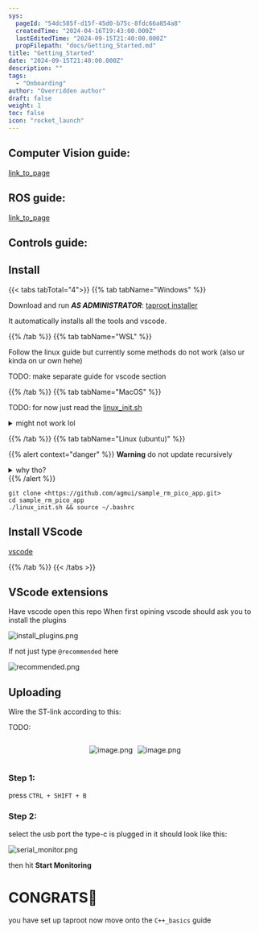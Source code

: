 ```yaml
---
sys:
  pageId: "54dc585f-d15f-45d0-b75c-8fdc66a854a8"
  createdTime: "2024-04-16T19:43:00.000Z"
  lastEditedTime: "2024-09-15T21:40:00.000Z"
  propFilepath: "docs/Getting_Started.md"
title: "Getting_Started"
date: "2024-09-15T21:40:00.000Z"
description: ""
tags:
  - "Onboarding"
author: "Overridden author"
draft: false
weight: 1
toc: false
icon: "rocket_launch"
---
```


## Computer Vision guide:

[link_to_page](86d45bc0-388b-4d26-8848-44f255f73d0e)

## ROS guide:

[link_to_page](3c76c1de-ec8f-46d6-8b0a-294005edc2d5)

## Controls guide:

## Install

{{< tabs tabTotal="4">}}
{{% tab tabName="Windows" %}}

Download and run _**AS ADMINISTRATOR**_: [taproot installer](https://github.com/Thornbots/TeachingFreshies/releases/tag/1.0)

It automatically installs all the tools and vscode.

{{% /tab %}}
{{% tab tabName="WSL" %}}

Follow the linux guide but currently some methods do not work (also ur kinda on ur own hehe)

TODO: make separate guide for vscode section

{{% /tab %}}
{{% tab tabName="MacOS" %}}

TODO: for now just read the [linux_init.sh](https://github.com/agmui/sample_rm_pico_app/blob/main/linux_init.sh)

<details>
<summary>might not work lol</summary>

`brew install libusb pkg-config`

Next install: [vscode](https://code.visualstudio.com/Download)

</details>

{{% /tab %}}
{{% tab tabName="Linux (ubuntu)" %}}

{{% alert context="danger" %}}
**Warning** do not update recursively
<details>
<summary>why tho?</summary>
There are some submodules that may go on for a while (like tinyusb) and I highly
recommend you don't need to get them.
If you want to see what submodules I update just look in `linux_init.sh`
</details>
{{% /alert %}}

```shell
git clone <https://github.com/agmui/sample_rm_pico_app.git>
cd sample_rm_pico_app
./linux_init.sh && source ~/.bashrc
```

## Install VScode

[vscode](https://code.visualstudio.com/Download)

{{% /tab %}}
{{< /tabs >}}

## VScode extensions

Have vscode open this repo
When first opining vscode should ask you to install the plugins

![install_plugins.png](https://prod-files-secure.s3.us-west-2.amazonaws.com/d518164a-d88e-44d1-a4ee-3adb3bd8bce0/89bd30f0-1825-4e77-867b-0a41ce370880/install_plugins.png?X-Amz-Algorithm=AWS4-HMAC-SHA256&X-Amz-Content-Sha256=UNSIGNED-PAYLOAD&X-Amz-Credential=ASIAZI2LB466Y5HPY32G%2F20250329%2Fus-west-2%2Fs3%2Faws4_request&X-Amz-Date=20250329T032106Z&X-Amz-Expires=3600&X-Amz-Security-Token=IQoJb3JpZ2luX2VjEAAaCXVzLXdlc3QtMiJGMEQCICzicwJRD3e8g5R01U67cI%2FouhfHDj%2FU3K3LdlK93E2KAiB%2B7ps3StS31e9ofjnZOGnIae7urzPPruIgYGjl%2FyxwIir%2FAwhpEAAaDDYzNzQyMzE4MzgwNSIMUdpT9g3ADuDKHonTKtwDAxOI5yl2MtLyryu2kuf9mb8U8QuijGePb9MF%2BoKhgzwBqrtSdmbWUTiTLlDoBsZIpfNZl140olp%2BhABvJAdnKcysUj%2F9aHx3Bv6BEBPfdiVQDeb7yl4YBQUmzuUsMTXB5ThfzhtHPkQu7Voakkm68Ep9GSngqNujWBRozkf%2BVDQhUAQTWpE8bsVe8A73Wg6La%2F5xwiiphWF6zKetiz9iCktb7KmIY7jidqD%2BY%2F5UTIL0Yvi1CgvYjb4RSoJ6adp6xPrDxHZ6CTcXG5Yj%2BdKhqhFUqh%2BBglKNFVtXRxBtCXJkt2YcC6megP3bP%2FQVz16G03lOLblKV44T%2Fs7hwvkT%2BkZcRXCmuCfke0ekzaI1tA5U2sH0RueShJ3lnLmRHFRTkGYA2MbNjSZA1ltwBCKmgirKCr6QfI3HDoA4DMtCbVfRWqH6D0KQCOcCrkQhEIruhaGUTP2XAMHvkwnbK1nuV1gyGfuirg13fW7YzcDVwEqCOUy2U84HYSmPs%2BatTzD%2BF2G58ImmAWKHJKScPjiwkm6vFn0zpbTtTDdUX5vjD0rLY8glRQK7t3CR2NaX9qxa3FXVkt1bXo9V5nJBWc2sB1zVAAcDuul5luX1ZHBieidZhFPn1LXo605%2Frysw1N%2BcvwY6pgF1ZfhJRgG1tObwTiCx8qoD2Dz%2BnbyeizU7dAupnqRJ4YuU2BgFDiFI6pEqls7Jx4Nc8ql7tKg6ogz9l5rXtwoPwSYClthecidE6tuwcAFkP7q%2FmpnB3F32Aad2GthruCpA%2FiX7daUJnRGbHDXUt7FRxNx2H5HGZinKXqIeF%2Fg8yEBMeUz1Ko6IJankF1w35LfK4nB2CwK8D90bcmBJzeBjpO2w87Vc&X-Amz-Signature=d718181f0602741396b0e3ebfcfe1841ff06fbe332e65d1ae39f840ccf6f55ac&X-Amz-SignedHeaders=host&x-id=GetObject)

If not just type `@recommended` here  

![recommended.png](https://prod-files-secure.s3.us-west-2.amazonaws.com/d518164a-d88e-44d1-a4ee-3adb3bd8bce0/61e661e9-5d85-4dfc-be0d-8d2097a5e793/recommended.png?X-Amz-Algorithm=AWS4-HMAC-SHA256&X-Amz-Content-Sha256=UNSIGNED-PAYLOAD&X-Amz-Credential=ASIAZI2LB466Y5HPY32G%2F20250329%2Fus-west-2%2Fs3%2Faws4_request&X-Amz-Date=20250329T032106Z&X-Amz-Expires=3600&X-Amz-Security-Token=IQoJb3JpZ2luX2VjEAAaCXVzLXdlc3QtMiJGMEQCICzicwJRD3e8g5R01U67cI%2FouhfHDj%2FU3K3LdlK93E2KAiB%2B7ps3StS31e9ofjnZOGnIae7urzPPruIgYGjl%2FyxwIir%2FAwhpEAAaDDYzNzQyMzE4MzgwNSIMUdpT9g3ADuDKHonTKtwDAxOI5yl2MtLyryu2kuf9mb8U8QuijGePb9MF%2BoKhgzwBqrtSdmbWUTiTLlDoBsZIpfNZl140olp%2BhABvJAdnKcysUj%2F9aHx3Bv6BEBPfdiVQDeb7yl4YBQUmzuUsMTXB5ThfzhtHPkQu7Voakkm68Ep9GSngqNujWBRozkf%2BVDQhUAQTWpE8bsVe8A73Wg6La%2F5xwiiphWF6zKetiz9iCktb7KmIY7jidqD%2BY%2F5UTIL0Yvi1CgvYjb4RSoJ6adp6xPrDxHZ6CTcXG5Yj%2BdKhqhFUqh%2BBglKNFVtXRxBtCXJkt2YcC6megP3bP%2FQVz16G03lOLblKV44T%2Fs7hwvkT%2BkZcRXCmuCfke0ekzaI1tA5U2sH0RueShJ3lnLmRHFRTkGYA2MbNjSZA1ltwBCKmgirKCr6QfI3HDoA4DMtCbVfRWqH6D0KQCOcCrkQhEIruhaGUTP2XAMHvkwnbK1nuV1gyGfuirg13fW7YzcDVwEqCOUy2U84HYSmPs%2BatTzD%2BF2G58ImmAWKHJKScPjiwkm6vFn0zpbTtTDdUX5vjD0rLY8glRQK7t3CR2NaX9qxa3FXVkt1bXo9V5nJBWc2sB1zVAAcDuul5luX1ZHBieidZhFPn1LXo605%2Frysw1N%2BcvwY6pgF1ZfhJRgG1tObwTiCx8qoD2Dz%2BnbyeizU7dAupnqRJ4YuU2BgFDiFI6pEqls7Jx4Nc8ql7tKg6ogz9l5rXtwoPwSYClthecidE6tuwcAFkP7q%2FmpnB3F32Aad2GthruCpA%2FiX7daUJnRGbHDXUt7FRxNx2H5HGZinKXqIeF%2Fg8yEBMeUz1Ko6IJankF1w35LfK4nB2CwK8D90bcmBJzeBjpO2w87Vc&X-Amz-Signature=81f0dea87850091305d2717dde0c74fc739209bc53331e8929f331788dcb16da&X-Amz-SignedHeaders=host&x-id=GetObject)

## Uploading

Wire the ST-link according to this:

TODO:

<div style="display: flex;flex-direction: row; column-gap:10px; max-width: 630px;justify-content: center;">
<div>

![image.png](https://prod-files-secure.s3.us-west-2.amazonaws.com/d518164a-d88e-44d1-a4ee-3adb3bd8bce0/210ecb78-1116-4d7b-b9b7-2292f66fa2c2/image.png?X-Amz-Algorithm=AWS4-HMAC-SHA256&X-Amz-Content-Sha256=UNSIGNED-PAYLOAD&X-Amz-Credential=ASIAZI2LB4667UTVHQJM%2F20250329%2Fus-west-2%2Fs3%2Faws4_request&X-Amz-Date=20250329T032108Z&X-Amz-Expires=3600&X-Amz-Security-Token=IQoJb3JpZ2luX2VjEAAaCXVzLXdlc3QtMiJHMEUCIQD4u8mCQ95Jw3DPnuNRDPq8aUIsQiRz91JveMtMM2WmzwIgfHl1dorGw513du6s8NcxH9xmHWbvSztUd1k52refry8q%2FwMIaBAAGgw2Mzc0MjMxODM4MDUiDEle4xG0i89ruelNeSrcA4NQHl4ewd66EN%2FFjcFfILNr%2F5c82dCFH9N%2F5ex4FTkJpzt3%2FKCFZLJJRQPIIMq61sZIZRkgI245QTkrVSf7JYX7DLrsxrnr%2BlpKeb%2FS6FjoCWoF6I1Io%2FxyZt%2Bjg4QtzCrDMRD7jWXgK7%2FzJvPdmgHcUM5PvuTpeSkGl8RA93OJmRrevt49bcJk%2Fq9sheadEyjy18hEadXtt8rKGKzwnGZy3h5GABDcNQaH4a%2BmY0O%2BaU3Aisp%2Fl2uKOSauqlInyGmYMfcyAoHcRYAXwGY1fO5COBTbpdTgWe3HARjHy%2BRiDNWwuYQv83BzqgFc%2Bvn4XQnyOBKAOUvEhGDdb5IiTwc5IQ2vZJIpHvT6e18Rhuo2A1oFSMhOaRWvF3%2B8pI55LODpXPBTRe2esrxX8HFv52A6aT7hIyXkdm4ziMmxakHxmRuTsfaCxJIJ7N03NSfbKgO015YdQEg%2Bd4Z0A4TAn%2FR9QzEr5ns7I6%2FIhA46b7Kvbp7UtTvc%2FHv4TmhDnQ9knr33yVGj0AKJgwIRg6JD0DPbaCP3xEFBX3NHB%2F6bzU30I8dmqt%2B6FQ%2BZuY3w%2B90ohECTTc4KUXoXoRMWPh2yy1RrspcPs%2Fii%2BhVMaiACMzYC1HsvnIqy%2BOS3RFGCMOzenL8GOqUB89Foa%2BEI95L5jxlN1BW2eme%2FglG1bZAYOSPoG%2F291SrEBgiwycH9MhBH0i58EwyW9jI9GDwCu2vqZwpI8vOagZ%2FJV95xuUOB4anHT3T7fVlSJGrkFm6zbBZYXoYk4Tj80686qfJb9FSiYJmiZdl42NiSGah4O%2FyON6sMH7cTZ5B0BZyD7JgalgtcxrKvIs06o0o0iqbZ8jw1%2BHQkNJwdVUgvrbtS&X-Amz-Signature=c9ab5e1e2fac02e56782c8f065606ac2718bbe2187c0659bbc27c764621b0af2&X-Amz-SignedHeaders=host&x-id=GetObject)

</div>
<div>

![image.png](https://prod-files-secure.s3.us-west-2.amazonaws.com/d518164a-d88e-44d1-a4ee-3adb3bd8bce0/33a0fd0f-8ca6-4a86-8e09-26e95ded1fff/image.png?X-Amz-Algorithm=AWS4-HMAC-SHA256&X-Amz-Content-Sha256=UNSIGNED-PAYLOAD&X-Amz-Credential=ASIAZI2LB466VEHQF57P%2F20250329%2Fus-west-2%2Fs3%2Faws4_request&X-Amz-Date=20250329T032109Z&X-Amz-Expires=3600&X-Amz-Security-Token=IQoJb3JpZ2luX2VjEAAaCXVzLXdlc3QtMiJIMEYCIQDcOkgYd1M%2FzZs8LTIm%2BFC1CCxCcxhLpoWjx4hdeMzHEwIhAInxRxipb1nXc2gOGQT81C6sKRRr1dPGdYisE%2FQB8CspKv8DCGgQABoMNjM3NDIzMTgzODA1IgzfPD4e8B7ELRQwuGQq3AOS%2FVMJaUaUkgpE7ebqWqyTSB702j%2B653GHOkwgSkT%2FXGXLwV7TexXhKXjH%2BuEpR1%2FW44XALQhYvCo7zKMtmyTC685rM%2FKTE4v8V9dUpHu16qh%2FHHF7EAD1LBNwV3sMuqh%2BHn8SWoHqym6kHWYgB9Z4pKo2xuB1WEuKzmhTuxq0DTFAPUAtPkIpUtVbYccdb%2BnR0gXRleTOgy%2BmQl1mLuJKaFWraicLLqccabSPvhVDzR4zqcGCj3mGWKLERCL%2BKrfGw%2Bi755fSTIOwccrcZM%2Ff2g%2FNhKtNDCKLnRzkp3hKAi%2FoN11DhClfUvr6CWt9b9CFAcohXcNZHKhnX5jt1fAKJsg0U%2F5rKwlH31MXRS1n1zV4g%2F8smqhb%2FDlBVXvLsPTGo%2Bp%2FcpySqzTkEln7TNB%2B%2F0p7qtnZC1A6IWEchSWlncOZ7XEyqfWvZLsoUS8zSegnk0%2FTafgpnzlOQ%2FPC5bm0cIPHaB51mjohcRJIhkMrR77cco6oAm6BYNQFpyVLLu4lt10gvIjR64BZvF3L0ltrhJFoK0UMLa1jZABwqDF3XDkaKn3eGVbc8N0TkKt0BnSB7zx4m0L3m8uHPBOLWKctXoi%2FGZb3BLSFX3M2Y9bJ411suo7t2CE6tXKfaDCs35y%2FBjqkAQHJxo3vdn%2B1e%2F8FmVuiGkm0r8h4PlQFSPaqaagOnL0aHyOlTd23uqhnJ9QrvaxMjKIyiqps%2Bv5rWm7KTWnsncLcOW4pTr1alGN5aGyaY7wsFsnof5RDkPCWf26%2BCIf%2FUE8nzV%2B4E8cvQgF9GPhW%2BjQN9W6v0U9vQjsNLj1mwudIbiplFF91xArT51dID8Tiu1lHFU1aDLZdG1Im3%2FWW%2FD1JqbrY&X-Amz-Signature=74add28e8adb1cf1239c8272f160e51894ed9aaf3bdaa8f760cfce00bf54eb05&X-Amz-SignedHeaders=host&x-id=GetObject)

</div>
</div>

### Step 1:

press `CTRL + SHIFT + B`

### Step 2:

select the usb port the type-c is plugged in it should look like this:

![serial_monitor.png](https://prod-files-secure.s3.us-west-2.amazonaws.com/d518164a-d88e-44d1-a4ee-3adb3bd8bce0/f03f4774-05d4-4393-b6a0-d5efb6d315ab/serial_monitor.png?X-Amz-Algorithm=AWS4-HMAC-SHA256&X-Amz-Content-Sha256=UNSIGNED-PAYLOAD&X-Amz-Credential=ASIAZI2LB466Y5HPY32G%2F20250329%2Fus-west-2%2Fs3%2Faws4_request&X-Amz-Date=20250329T032106Z&X-Amz-Expires=3600&X-Amz-Security-Token=IQoJb3JpZ2luX2VjEAAaCXVzLXdlc3QtMiJGMEQCICzicwJRD3e8g5R01U67cI%2FouhfHDj%2FU3K3LdlK93E2KAiB%2B7ps3StS31e9ofjnZOGnIae7urzPPruIgYGjl%2FyxwIir%2FAwhpEAAaDDYzNzQyMzE4MzgwNSIMUdpT9g3ADuDKHonTKtwDAxOI5yl2MtLyryu2kuf9mb8U8QuijGePb9MF%2BoKhgzwBqrtSdmbWUTiTLlDoBsZIpfNZl140olp%2BhABvJAdnKcysUj%2F9aHx3Bv6BEBPfdiVQDeb7yl4YBQUmzuUsMTXB5ThfzhtHPkQu7Voakkm68Ep9GSngqNujWBRozkf%2BVDQhUAQTWpE8bsVe8A73Wg6La%2F5xwiiphWF6zKetiz9iCktb7KmIY7jidqD%2BY%2F5UTIL0Yvi1CgvYjb4RSoJ6adp6xPrDxHZ6CTcXG5Yj%2BdKhqhFUqh%2BBglKNFVtXRxBtCXJkt2YcC6megP3bP%2FQVz16G03lOLblKV44T%2Fs7hwvkT%2BkZcRXCmuCfke0ekzaI1tA5U2sH0RueShJ3lnLmRHFRTkGYA2MbNjSZA1ltwBCKmgirKCr6QfI3HDoA4DMtCbVfRWqH6D0KQCOcCrkQhEIruhaGUTP2XAMHvkwnbK1nuV1gyGfuirg13fW7YzcDVwEqCOUy2U84HYSmPs%2BatTzD%2BF2G58ImmAWKHJKScPjiwkm6vFn0zpbTtTDdUX5vjD0rLY8glRQK7t3CR2NaX9qxa3FXVkt1bXo9V5nJBWc2sB1zVAAcDuul5luX1ZHBieidZhFPn1LXo605%2Frysw1N%2BcvwY6pgF1ZfhJRgG1tObwTiCx8qoD2Dz%2BnbyeizU7dAupnqRJ4YuU2BgFDiFI6pEqls7Jx4Nc8ql7tKg6ogz9l5rXtwoPwSYClthecidE6tuwcAFkP7q%2FmpnB3F32Aad2GthruCpA%2FiX7daUJnRGbHDXUt7FRxNx2H5HGZinKXqIeF%2Fg8yEBMeUz1Ko6IJankF1w35LfK4nB2CwK8D90bcmBJzeBjpO2w87Vc&X-Amz-Signature=5def1110170cf99edc3fab70485c0714e84b0a30a459d9188fbbe008df8ede4b&X-Amz-SignedHeaders=host&x-id=GetObject)

then hit **Start Monitoring**

# CONGRATS🎉

you have set up taproot now move onto the `C++_basics` guide
